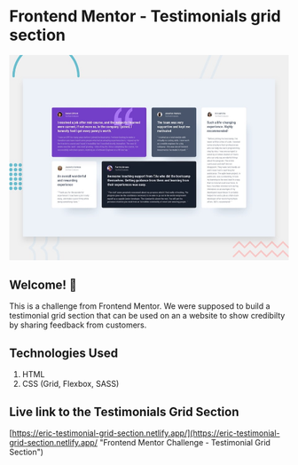 # Frontend Mentor - Testimonials grid section

![Design preview for the Testimonials grid section coding challenge](./design/desktop-preview.jpg)

## Welcome! 👋

This is a challenge from Frontend Mentor. We were supposed to build a testimonial grid section that can be used on an a website to show credibilty by sharing feedback from customers.

## Technologies Used

1. HTML
2. CSS (Grid, Flexbox, SASS)

## Live link to the Testimonials Grid Section

[https://eric-testimonial-grid-section.netlify.app/](https://eric-testimonial-grid-section.netlify.app/ "Frontend Mentor Challenge - Testimonial Grid Section")
